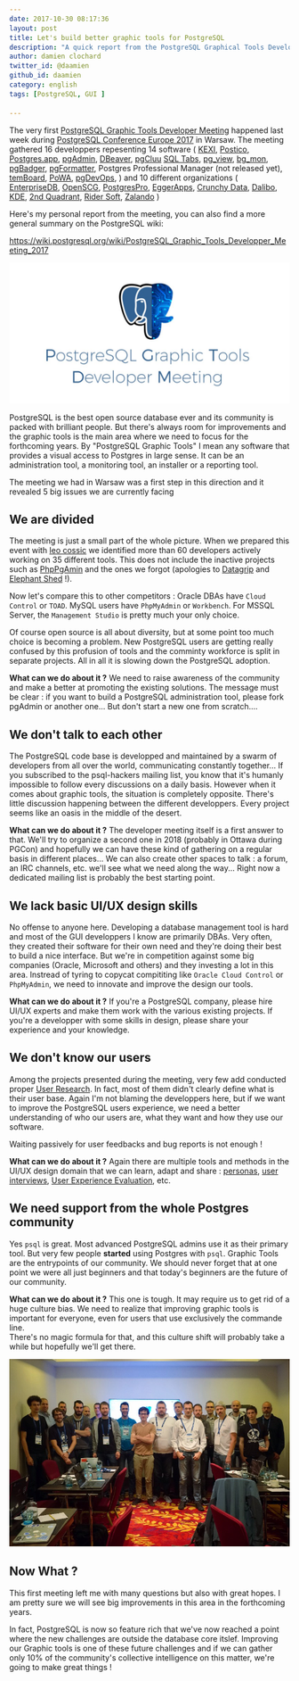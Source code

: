 ```yaml
---
date: 2017-10-30 08:17:36
layout: post
title: Let's build better graphic tools for PostgreSQL 
description: "A quick report from the PostgreSQL Graphical Tools Developers Meeting"
author: damien clochard
twitter_id: @daamien
github_id: daamien
category: english
tags: [PostgreSQL, GUI ]

---
```


The very first [PostgreSQL Graphic Tools Developer
Meeting](https://wiki.postgresql.org/wiki/PostgreSQL_Graphic_Tools_Developper_Meeting_2017) 
happened last week during [PostgreSQL Conference Europe 2017](https://2017.pgconf.eu) 
in Warsaw. The meeting gathered 16 developpers repesenting 14 software (
[KEXI](http://www.kexi-project.org/), 
[Postico](https://eggerapps.at/postico/),
[Postgres.app](https://postgresapp.com/), 
[pgAdmin](https://www.pgadmin.org/), 
[DBeaver](https://dbeaver.jkiss.org/), 
[pgCluu](http://pgcluu.darold.net/)
[SQL Tabs](https://www.sqltabs.com/), 
[pg_view](https://github.com/zalando/pg_view), 
[bg_mon](https://github.com/CyberDem0n/bg_mon), 
[pgBadger](http://dalibo.github.io/pgbadger/), 
[pgFormatter](https://github.com/darold/pgFormatter),
Postgres Professional Manager (not released yet), 
[temBoard](http://temboard.io/),
[PoWA](http://dalibo.github.io/powa/), 
[pgDevOps](https://www.openscg.com/bigsql/pgdevops/), 
) 
and 10 different organizations (
[EnterpriseDB](https://www.enterprisedb.com/), 
[OpenSCG](https://www.openscg.com/), 
[PostgresPro](https://postgrespro.com/), 
[EggerApps](https://eggerapps.at/), 
[Crunchy Data](https://www.crunchydata.com/), 
[Dalibo](https://dalibo.com/),
[KDE](http://kde.org/), 
[2nd Quadrant](https://www.2ndquadrant.com),
[Rider Soft](https://dbeaver.com/contacts/),
[Zalando](https://www.zalando.fr/)
)

Here's my personal report from the meeting, you can also find a more general summary on the PostgreSQL wiki: 

<https://wiki.postgresql.org/wiki/PostgreSQL_Graphic_Tools_Developper_Meeting_2017>

<!--MORE-->

[![PostgreSQL Graphic Tools Developer Meeting](/_images/pgtdm.jpg)](https://wiki.postgresql.org/wiki/PostgreSQL_Graphic_Tools_Developper_Meeting_2017)

PostgreSQL is the best open source database ever and its community is packed
with brilliant people. But there's always room for improvements and the graphic
tools is the main area where we need to focus for the forthcoming years. By
"PostgreSQL Graphic Tools" I mean any software that provides a visual access to
Postgres in large sense. It can be an administration tool, a monitoring tool, an installer or a reporting tool.    

The meeting we had in Warsaw was a first step in this direction and it revealed
5 big issues we are currently facing

We are divided
-------------------------------------------------------------------------------

The meeting is just a small part of the whole picture. When we prepared this
event with [leo cossic](https://github.com/leorenc) we identified more than 60 developers 
actively working on 35 different tools. This does not include the inactive
projects such as [PhpPgAmin](http://phppgadmin.sourceforge.net/) and the ones we 
forgot (apologies to 
[Datagrip](https://www.jetbrains.com/datagrip/) 
and [Elephant Shed](https://github.com/credativ/elephant-shed) !).

Now let's compare this to other competitors : Oracle DBAs have `Cloud Control` or
`TOAD`. MySQL users have `PhpMyAdmin` or `Workbench`. For MSSQL
Server, the `Management Studio` is pretty much your only choice.

Of course open source is all about diversity, but at some point too much choice is
becoming a problem. New PostgreSQL users are getting really confused by this
profusion of tools and the comminty workforce is split in separate projects. 
All in all it is slowing down the PostgreSQL adoption.

__What can we do about it ?__ We need to raise awareness of the community and
make a better at promoting the existing solutions. The message must be clear :
if you want to build a PostgreSQL administration tool, please fork pgAdmin or
another one... But don't start a new one from scratch....


We don't talk to each other
-------------------------------------------------------------------------------

The PostgreSQL code base is developped and maintained by a swarm of developers
from all over the world, communicating constantly together... If you subscribed
to the psql-hackers mailing list, you know that it's humanly impossible to
follow every discussions on a daily basis. However when it comes about graphic
tools, the situation is completely opposite. There's little discussion happening
between the different developpers. Every project seems like an oasis in the
middle of the desert.

__What can we do about it ?__ The developer meeting itself is a first answer to
that. We'll try to organize a second one in 2018 (probably in Ottawa during
PGCon) and hopefully we can have these kind of gathering on a regular basis in
different places... We can also create other spaces to talk : a forum, an IRC
channels, etc. we'll see what we need along the way...  Right now a dedicated 
mailing list is probably the best starting point.




We lack basic UI/UX design skills 
-------------------------------------------------------------------------------

No offense to anyone here. Developing a database management tool is hard and most of
the GUI developpers I know are primarily DBAs. Very often, they created their 
software for their own need and they're doing their best to build a nice 
interface. But we're in competition against some big companies (Oracle, 
Microsoft and others) and they investing a lot in this area. Instread of tyring
to copycat compititing like `Oracle Cloud Control` or `PhpMyAdmin`, we need to 
innovate and improve the design our tools.

__What can we do about it ?__ If you're a PostgreSQL company, please hire UI/UX
experts and make them work with the various existing projects. If you're a
developper with some skills in design, please share your experience and your
knowledge.  

We don't know our users
-------------------------------------------------------------------------------

Among the projects presented during the meeting, very few add conducted proper
[User Research](https://en.wikipedia.org/wiki/User_Research). In fact, most of
them didn't clearly define what is their user base. Again I'm not blaming the 
developpers here, but if we want to improve the PostgreSQL users experience, we 
need a better understanding of who our users are, what they want and how they 
use our software.  

Waiting passively for user feedbacks and bug reports is not enough !

__What can we do about it ?__ Again there are multiple tools and methods in the 
UI/UX design domain that we can learn, adapt and share : 
[personas](https://en.wikipedia.org/wiki/Persona_(user_experience)), 
[user interviews](https://www.interaction-design.org/literature/article/how-to-conduct-user-interviews), 
[User Experience Evaluation](https://en.wikipedia.org/wiki/User_experience_evaluation),
etc.




We need support from the whole Postgres community
-------------------------------------------------------------------------------

Yes `psql` is great. Most advanced PostgreSQL admins use it as their primary
tool. But very few people **started** using Postgres with `psql`. Graphic Tools
are the entrypoints of our community. We should never forget that at one point
we were all just beginners and that today's beginners are the future of our
community.


__What can we do about it ?__  This one is tough. It may require us to get rid
of a huge culture bias. We need to realize that improving graphic tools is
important for everyone, even for users that use exclusively the commande line.  
There's no magic formula for that, and this culture shift will probably take a
while but hopefully we'll get there.


[![PostgreSQL Graphic Tools Developer Meeting](/_images/pgtdm_group_photo_2017.jpg)](https://wiki.postgresql.org/wiki/PostgreSQL_Graphic_Tools_Developper_Meeting_2017)

Now What ? 
-------------------------------------------------------------------------------

This first meeting left me with many questions but also with great hopes. I am 
pretty sure we will see big improvements in this area in the forthcoming years.

In fact, PostgreSQL is now so feature rich that we've now reached a point where 
the new challenges are outside the database core itslef. Improving our 
Graphic tools is one of these future challenges and if we can gather only 10% 
of the community's collective intelligence on this matter, we're going to make 
great things !





